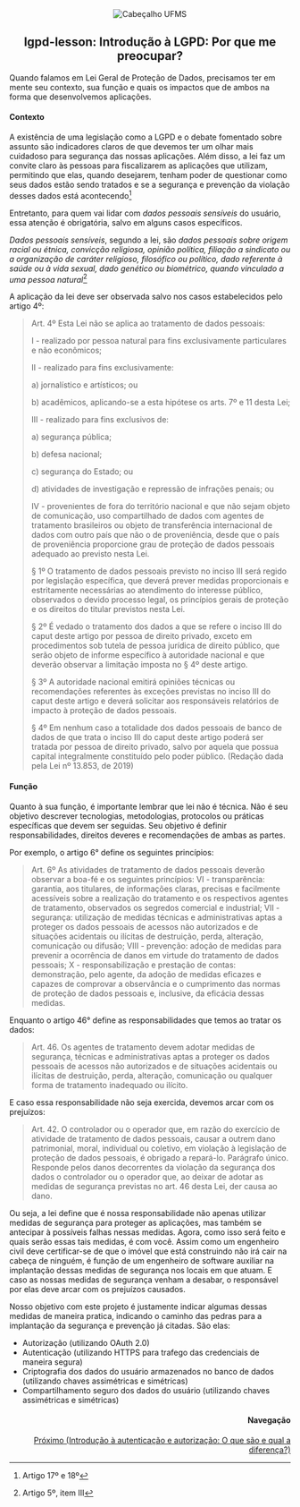 <div align="center">

<img alt="Cabeçalho UFMS" src="https://raw.githubusercontent.com/nes-facom/templates/main/.assets/cabecalho_docs.png" />

## lgpd-lesson: Introdução à LGPD: Por que me preocupar?

</div>

Quando falamos em Lei Geral de Proteção de Dados, precisamos ter em mente seu contexto, sua função e quais os impactos que de ambos na forma que desenvolvemos aplicações.

#### Contexto

A existência de uma legislação como a LGPD e o debate fomentado sobre assunto são indicadores claros de que devemos ter um olhar mais cuidadoso para segurança das nossas aplicações.
Além disso, a lei faz um convite claro às pessoas para fiscalizarem as aplicações que utilizam, permitindo que elas, quando desejarem, tenham poder de questionar como seus dados estão sendo tratados e se a segurança e prevenção da violação desses dados está acontecendo[^1]

[^1]: Artigo 17º e 18º

Entretanto, para quem vai lidar com _dados pessoais sensíveis_ do usuário, essa atenção é obrigatória, salvo em alguns casos específicos.

_Dados pessoais sensíveis_, segundo a lei, são _dados pessoais sobre origem racial ou étnica, convicção religiosa, opinião política, filiação a sindicato ou a organização de caráter religioso, filosófico ou político, dado referente à saúde ou à vida sexual, dado genético ou biométrico, quando vinculado a uma pessoa natural_[^2]

[^2]: Artigo 5º, item III

A aplicação da lei deve ser observada salvo nos casos estabelecidos pelo artigo 4º:

> Art. 4º Esta Lei não se aplica ao tratamento de dados pessoais:
>
> I - realizado por pessoa natural para fins exclusivamente particulares e não econômicos;
>
> II - realizado para fins exclusivamente:
>
> a) jornalístico e artísticos; ou
>
> b) acadêmicos, aplicando-se a esta hipótese os arts. 7º e 11 desta Lei;
>
> III - realizado para fins exclusivos de:
>
> a) segurança pública;
>
> b) defesa nacional;
>
> c) segurança do Estado; ou
>
> d) atividades de investigação e repressão de infrações penais; ou
>
> IV - provenientes de fora do território nacional e que não sejam objeto de comunicação, uso compartilhado de dados com agentes de tratamento brasileiros ou objeto de transferência internacional de dados com outro país que não o de proveniência, desde que o país de proveniência proporcione grau de proteção de dados pessoais adequado ao previsto nesta Lei.
>
> § 1º O tratamento de dados pessoais previsto no inciso III será regido por legislação específica, que deverá prever medidas proporcionais e estritamente necessárias ao atendimento do interesse público, observados o devido processo legal, os princípios gerais de proteção e os direitos do titular previstos nesta Lei.
>
> § 2º É vedado o tratamento dos dados a que se refere o inciso III do caput deste artigo por pessoa de direito privado, exceto em procedimentos sob tutela de pessoa jurídica de direito público, que serão objeto de informe específico à autoridade nacional e que deverão observar a limitação imposta no § 4º deste artigo.
>
> § 3º A autoridade nacional emitirá opiniões técnicas ou recomendações referentes às exceções previstas no inciso III do caput deste artigo e deverá solicitar aos responsáveis relatórios de impacto à proteção de dados pessoais.
>
> § 4º Em nenhum caso a totalidade dos dados pessoais de banco de dados de que trata o inciso III do caput deste artigo poderá ser tratada por pessoa de direito privado, salvo por aquela que possua capital integralmente constituído pelo poder público. (Redação dada pela Lei nº 13.853, de 2019)

#### Função

Quanto à sua função, é importante lembrar que lei não é técnica. Não é seu objetivo descrever tecnologias, metodologias, protocolos ou práticas específicas que devem ser seguidas. Seu objetivo é definir responsabilidades, direitos deveres e recomendações de ambas as partes.

Por exemplo, o artigo 6° define os seguintes princípios:

> Art. 6º As atividades de tratamento de dados pessoais deverão observar a boa-fé e os seguintes princípios:
> VI - transparência: garantia, aos titulares, de informações claras, precisas e facilmente acessíveis sobre a realização do tratamento e os respectivos agentes de tratamento, observados os segredos comercial e industrial;
> VII - segurança: utilização de medidas técnicas e administrativas aptas a proteger os dados pessoais de acessos não autorizados e de situações acidentais ou ilícitas de destruição, perda, alteração, comunicação ou difusão;
> VIII - prevenção: adoção de medidas para prevenir a ocorrência de danos em virtude do tratamento de dados pessoais;
> X - responsabilização e prestação de contas: demonstração, pelo agente, da adoção de medidas eficazes e capazes de comprovar a observância e o cumprimento das normas de proteção de dados pessoais e, inclusive, da eficácia dessas medidas.

Enquanto o artigo 46° define as responsabilidades que temos ao tratar os dados:

> Art. 46. Os agentes de tratamento devem adotar medidas de segurança, técnicas e administrativas aptas a proteger os dados pessoais de acessos não autorizados e de situações acidentais ou ilícitas de destruição, perda, alteração, comunicação ou qualquer forma de tratamento inadequado ou ilícito.

E caso essa responsabilidade não seja exercida, devemos arcar com os prejuízos:

> Art. 42. O controlador ou o operador que, em razão do exercício de atividade de tratamento de dados pessoais, causar a outrem dano patrimonial, moral, individual ou coletivo, em violação à legislação de proteção de dados pessoais, é obrigado a repará-lo.
> Parágrafo único. Responde pelos danos decorrentes da violação da segurança dos dados o controlador ou o operador que, ao deixar de adotar as medidas de segurança previstas no art. 46 desta Lei, der causa ao dano.

Ou seja, a lei define que é nossa responsabilidade não apenas utilizar medidas de segurança para proteger as aplicações, mas também se antecipar à possíveis falhas nessas medidas. Agora, como isso será feito e quais serão essas tais medidas, é com você. Assim como um engenheiro civil deve certificar-se de que o imóvel que está construindo não irá cair na cabeça de ninguém, é função de um engenheiro de software auxiliar na implantação dessas medidas de segurança nos locais em que atuam. E caso as nossas medidas de segurança venham a desabar, o responsável por elas deve arcar com os prejuízos causados.

Nosso objetivo com este projeto é justamente indicar algumas dessas medidas de maneira pratica, indicando o caminho das pedras para a implantação da segurança e prevenção já citadas. São elas:

- Autorização (utilizando OAuth 2.0)
- Autenticação (utilizando HTTPS para trafego das credenciais de maneira segura)
- Criptografia dos dados do usuário armazenados no banco de dados (utilizando chaves assimétricas e simétricas)
- Compartilhamento seguro dos dados do usuário (utilizando chaves assimétricas e simétricas)

<div align="right">

#### Navegação

[Próximo (Introdução à autenticação e autorização: O que são e qual a diferença?)](./2introducao_autenticacao_autorizacao.md)

</div>
